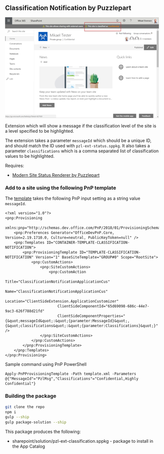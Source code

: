 ## Classification Notification by Puzzlepart

![statusbar](./statusbar.png)

Extension which will show a message if the classification level of the site is a level specified to be highlighted.

The extension takes a parameter `messageId` which should be a unique ID, and should match the ID used with `pzl-ext-status.sppkg`. It also takes a parameter `classifications` which is a comma separated list of classification values to be highlighted.

Requires:

* [Modern Site Status Renderer by Puzzlepart](../Pzl.Ext.StatusBar/README.md)

### Add to a site using the following PnP template

The [template](./template.xml) takes the following PnP input setting as a string value `messageId`.

```
<?xml version="1.0"?>
<pnp:Provisioning 
    xmlns:pnp="http://schemas.dev.office.com/PnP/2018/01/ProvisioningSchema">
    <pnp:Preferences Generator="OfficeDevPnP.Core, Version=2.19.1710.0, Culture=neutral, PublicKeyToken=null" />
    <pnp:Templates ID="CONTAINER-TEMPLATE-CLASSIFICATION-NOTIFICATION">
        <pnp:ProvisioningTemplate ID="TEMPLATE-CLASSIFICATION-NOTIFICATION" Version="1" BaseSiteTemplate="GROUP#0" Scope="RootSite">
            <pnp:CustomActions>
                <pnp:SiteCustomActions>
                    <pnp:CustomAction
                        Title="ClassificationNotificationApplicationCus"
                        Name="ClassificationNotificationApplicationCus"
                        Location="ClientSideExtension.ApplicationCustomizer"
                        ClientSideComponentId="65d69098-686c-44e7-9ac3-626f788d21fd"
                        ClientSideComponentProperties="{&quot;messageId&quot;:&quot;{parameter:MessageId}&quot;,{&quot;classifications&quot;:&quot;{parameter:Classifications}&quot;}" />
                </pnp:SiteCustomActions>
            </pnp:CustomActions>
        </pnp:ProvisioningTemplate>
    </pnp:Templates>
</pnp:Provisioning>
```

Sample command using PnP PowerShell
```
Apply-PnPProvisioningTemplate -Path template.xml -Parameters @{"MessageId"="PzlMsg","Classifications"="Confidential,Highly Confidential"}
```

### Building the package

```bash
git clone the repo
npm i
gulp --ship
gulp package-solution --ship
```

This package produces the following:

* sharepoint/solution/pzl-ext-classification.sppkg - package to install in the App Catalog
